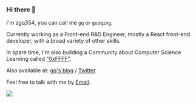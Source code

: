 ### Hi there 👋

I'm zgq354, you can call me `gq` or `guoqing`.

Currently working as a Front-end R&D Engineer, mostly a React front-end developer, with a broad variety of other skills.

In spare time, I'm also building a Community about Computer Science Learning called ["0xFFFF"](https://0xffff.one/).

Also available at: [gq's blog](https://zgq.ink/) / [Twitter](https://twitter.com/zgq354)

Feel free to talk with me by [Email](mailto:zgq354@gmail.com).

<img src="https://github-readme-stats.vercel.app/api?username=zgq354&show_icons=true" />
